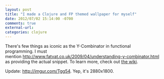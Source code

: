 ```yaml
---
layout: post
title: "I made a Clojure and FP themed wallpaper for myself"
date: 2012/07/02 15:14:00 -0700
comments: true
external-url:
categories: clojure
---
```



There's few things as iconic as the Y-Combinator in functional programming. 
I must mention http://www.fatvat.co.uk/2009/04/understanding-y-combinator.html 
as providing the actual snippet. To learn more, check out [the wiki][1].

Update: http://imgur.com/Tgg54. Yep, it's 2880x1800.



[1]: http://en.wikipedia.org/wiki/Fixed-point_combinator#Y_combinator
